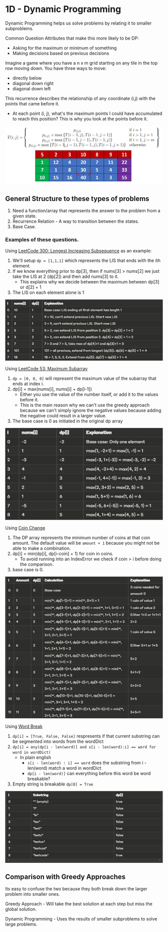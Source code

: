 # 1D - Dynamic Programming

Dynamic Programming helps us solve problems by relating it to smaller subproblems.

Common Question Attributes that make this more likely to be DP:
- Asking for the maximum or minimum of something
- Making decisions based on previous decisions

Imagine a game where you have a n x m grid starting on any tile in the top row moving down.
You have three ways to move:
- directly below
- diagonal down right
- diagonal down left

This recurrence describes the relationship of any coordinate (i,j) with the points that came before it.
- At each point (i, j), what's the maximum points I could have accumulated to reach this position? This is why you look at the points before it.

![image](/algorithms/1d-dynamic-programming/assets/DP-1.JPG)

## General Structure to these types of problems

1. Need a function/array that represents the answer to the problem from a given state.
2. Recurrence Relation - A way to transition between the states.
3. Base Case.

### Examples of these questions.

Using [LeetCode 300: Longest Increasing Subsequence](https://leetcode.com/problems/longest-increasing-subsequence/description/) as an example:

1. We'll setup `dp = [1,1,1]` which represents the LIS that ends with the ith element.
2. If we know everything prior to dp[3], then if nums[3] > nums[2] we just take the LIS at 2 (dp[2]) and then add nums[3] to it.
    - This explains why we decide between the maximum between dp[3] or d[2] + 1
3. The LIS on each element alone is 1

![Image](/algorithms/1d-dynamic-programming/assets/lis_dp.JPG)

Using [LeetCode 53: Maximum Subarray](https://leetcode.com/problems/maximum-subarray/)

1. `dp = [0, 0, 0]` will represent the maximum value of the subarray that ends at index i.
2. dp[i] = max(nums[i], nums[i] + dp[i-1])
    - Either you use the value of the number itself, or add it to the values before it.
    - This is the main reason why we can't use the greedy approach because we can't simply 
    ignore the negative values because adding the negative could result in a larger value.
3. The base case is 0 as initiated in the original dp array

![Image](/algorithms/1d-dynamic-programming/assets/maximum_subarray_dp.JPG)

Using [Coin Change](https://leetcode.com/problems/coin-change/description/)

1. The DP array represents the minimum number of coins at that coin amount. The default value will be `amount + 1` because you might not be able to make a combination.
2. dp[i] = min(dp[i], dp[i-coin] + 1) for coin in coins.
    - To avoid running into an IndexError we check if coin > i before doing the comparison.
3. base case is 0.

![Image](/algorithms/1d-dynamic-programming/assets/coin_change_dp.JPG)

Using [Word Break](https://leetcode.com/problems/word-break/description/)

1. `dp[i] = [True, False, False]` respresents if that current substring can be segmented into words from the wordDict
2. `dp[i] = any(dp[i - len(word)] and s[i - len(word):i] == word for word in wordDict)`
    - In plain english
        - `s[i - len(word) : i] == word` does the substring from i - len(word) match a word in wordDict
        - `dp[i - len(word)]` can everything before this word be word breakable?
3. Empty string is breakable `dp[0] = True`

![Image](/algorithms/1d-dynamic-programming/assets/word_break_dp.JPG)

## Comparison with Greedy Approaches

Its easy to confuse the two because they both break down the larger problem into smaller ones.

Greedy Approach - Will take the best solution at each step but miss the global solution.

Dynamic Programming - Uses the results of smaller subproblems to solve large problems.